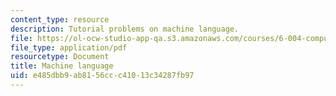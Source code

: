 ```yaml
---
content_type: resource
description: Tutorial problems on machine language.
file: https://ol-ocw-studio-app-qa.s3.amazonaws.com/courses/6-004-computation-structures-spring-2009/e485dbb9ab8156ccc41013c34287fb97_MIT6_004s09_tutor12.pdf
file_type: application/pdf
resourcetype: Document
title: Machine language
uid: e485dbb9-ab81-56cc-c410-13c34287fb97
---
```

